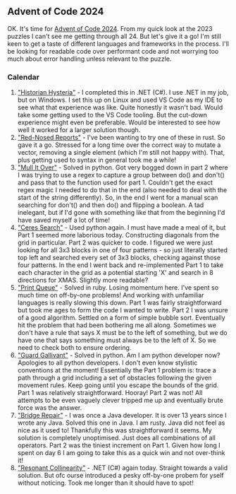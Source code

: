 ## Advent of Code 2024

OK. It's time for [Advent of Code 2024](https://adventofcode.com/2024/). From my quick look at the 2023 puzzles I can't see me getting through all 24.
But let's give it a go! I'm still keen to get a taste of different languages and frameworks in the process.
I'll be looking for readable code over performant code and not worrying too much about error handling unless relevant to the puzzle.

### Calendar

1. ["Historian Hysteria"](https://adventofcode.com/2024/day/1) - I completed this in .NET (C#). I use .NET in my job, but on Windows. I set this up on Linux and used VS Code as my IDE to see what that experience was like. Quite honestly it wasn't bad. Would take some getting used to the VS Code tooling. But the cut-down experience might even be preferable. Would be interested to see how well it worked for a larger solution though.
2. ["Red-Nosed Reports"](https://adventofcode.com/2024/day/2) - I've been wanting to try one of these in rust. So gave it a go. Stressed for a long time over the correct way to mutate a vector, removing a single element (which I'm still not happy with). That, plus getting used to syntax in general took me a while!
3. ["Mull It Over"](https://adventofcode.com/2024/day/3) - Solved in python. Got very bogged down in part 2 where I was trying to use a regex to capture a group between do() and don't() and pass that to the function used for part 1. Couldn't get the exact regex magic I needed to do that in the end (also needed to deal with the start of the string differently). So, in the end I went for a manual scan searching for don't() and then do() and flipping a boolean. A tad inelegant, but if I'd gone with something like that from the beginning I'd have saved myself a lot of time!
4. ["Ceres Search"](https://adventofcode.com/2024/day/4) - Used python again. I must have made a meal of it, but Part 1 seemed more laborious today. Constructing diagonals from the grid in particular. Part 2 was quicker to code. I figured we were just looking for all 3x3 blocks in one of four patterns - so just literally started top left and searched every set of 3x3 blocks, checking against those four patterns. In the end I went back and re-implemented Part 1 to take each character in the grid as a potential starting 'X' and search in 8 directions for XMAS. Slightly more readable?
5. ["Print Queue"](https://adventofcode.com/2024/day/5) - Solved in ruby. Losing momentum here. I've spent so much time on off-by-one problems! And working with unfamiliar languages is really slowing this down. Part 1 was fairly straightforward but took me ages to form the code I wanted to write. Part 2 I was unsure of a good algorithm. Settled on a form of simple bubble sort. Eventually hit the problem that had been bothering me all along. Sometimes we don't have a rule that says X must be to the left of something, but we do have one that says something must always be to the left of X. So we need to check both to ensure ordering.
6. ["Guard Gallivant"](https://adventofcode.com/2024/day/6) - Solved in python. Am I am python developer now? Apologies to all python developers. I don't even know stylistic conventions at the moment! Essentially the Part 1 problem is: trace a path through a grid including a set of obstacles following the given movement rules. Keep going until you escape the bounds of the grid. Part 1 was relatively straightforward. Hooray! Part 2 was not! All attempts to be even vaguely clever tripped me up and eventually brute force was the answer.
7. ["Bridge Repair"](https://adventofcode.com/2024/day/7) - I was once a Java developer. It is over 13 years since I wrote any Java. Solved this one in Java. I am rusty. Java did not feel as nice as it used to! Thankfully this was straightforward it seems. My solution is completely unoptimised. Just does all combinations of all operators. Part 2 was the tiniest increment on Part 1. Given how long I spent on day 6 I am going to take this as a quick win and not over-think it!
7. ["Resonant Collinearity"](https://adventofcode.com/2024/day/8) - .NET (C#) again today. Straight towards a valid solution. But ofc ourse introduced a pesky off-by-one probem for yself without noticing. Took me longer than it should have to spot!